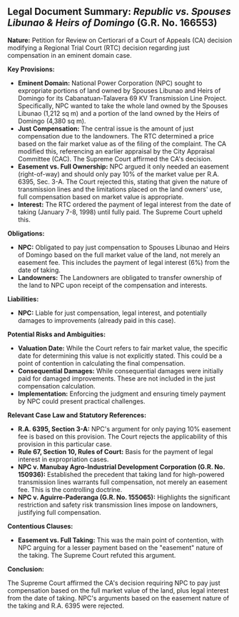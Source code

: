 ## Legal Document Summary: *Republic vs. Spouses Libunao & Heirs of Domingo* (G.R. No. 166553)

**Nature:** Petition for Review on Certiorari of a Court of Appeals (CA) decision modifying a Regional Trial Court (RTC) decision regarding just compensation in an eminent domain case.

**Key Provisions:**

*   **Eminent Domain:** National Power Corporation (NPC) sought to expropriate portions of land owned by Spouses Libunao and Heirs of Domingo for its Cabanatuan-Talavera 69 KV Transmission Line Project. Specifically, NPC wanted to take the whole land owned by the Spouses Libunao (1,212 sq m) and a portion of the land owned by the Heirs of Domingo (4,380 sq m).
*   **Just Compensation:** The central issue is the amount of just compensation due to the landowners. The RTC determined a price based on the fair market value as of the filing of the complaint. The CA modified this, referencing an earlier appraisal by the City Appraisal Committee (CAC). The Supreme Court affirmed the CA's decision.
*   **Easement vs. Full Ownership:** NPC argued it only needed an easement (right-of-way) and should only pay 10% of the market value per R.A. 6395, Sec. 3-A. The Court rejected this, stating that given the nature of transmission lines and the limitations placed on the land owners' use, full compensation based on market value is appropriate.
*   **Interest:** The RTC ordered the payment of legal interest from the date of taking (January 7-8, 1998) until fully paid. The Supreme Court upheld this.

**Obligations:**

*   **NPC:** Obligated to pay just compensation to Spouses Libunao and Heirs of Domingo based on the full market value of the land, not merely an easement fee. This includes the payment of legal interest (6%) from the date of taking.
*   **Landowners:** The Landowners are obligated to transfer ownership of the land to NPC upon receipt of the compensation and interests.

**Liabilities:**

*   **NPC:** Liable for just compensation, legal interest, and potentially damages to improvements (already paid in this case).

**Potential Risks and Ambiguities:**

*   **Valuation Date:** While the Court refers to fair market value, the specific date for determining this value is not explicitly stated. This could be a point of contention in calculating the final compensation.
*   **Consequential Damages:** While consequential damages were initially paid for damaged improvements. These are not included in the just compensation calculation.
*   **Implementation:** Enforcing the judgment and ensuring timely payment by NPC could present practical challenges.

**Relevant Case Law and Statutory References:**

*   **R.A. 6395, Section 3-A:** NPC's argument for only paying 10% easement fee is based on this provision. The Court rejects the applicability of this provision in this particular case.
*   **Rule 67, Section 10, Rules of Court:** Basis for the payment of legal interest in expropriation cases.
*   **NPC v. Manubay Agro-Industrial Development Corporation (G.R. No. 150936):** Established the precedent that taking land for high-powered transmission lines warrants full compensation, not merely an easement fee. This is the controlling doctrine.
*   **NPC v. Aguirre-Paderanga (G.R. No. 155065):** Highlights the significant restriction and safety risk transmission lines impose on landowners, justifying full compensation.

**Contentious Clauses:**

*   **Easement vs. Full Taking:** This was the main point of contention, with NPC arguing for a lesser payment based on the "easement" nature of the taking. The Supreme Court refuted this argument.

**Conclusion:**

The Supreme Court affirmed the CA's decision requiring NPC to pay just compensation based on the full market value of the land, plus legal interest from the date of taking. NPC's arguments based on the easement nature of the taking and R.A. 6395 were rejected.
